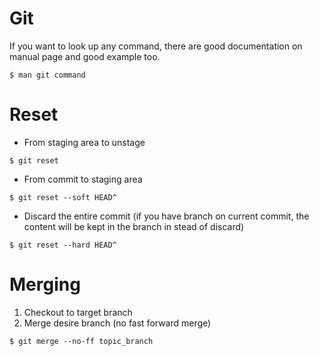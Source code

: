 Git
===
If you want to look up any command, there are good documentation on manual page and good example too.
```
$ man git command
```
# Reset
- From staging area to unstage
```
$ git reset 
```
- From commit to staging area
```
$ git reset --soft HEAD^
```
- Discard the entire commit (if you have branch on current commit, the content will be kept in the branch in stead of discard)
```
$ git reset --hard HEAD^
```

# Merging
1. Checkout to target branch
2. Merge desire branch (no fast forward merge)
```
$ git merge --no-ff topic_branch
```
